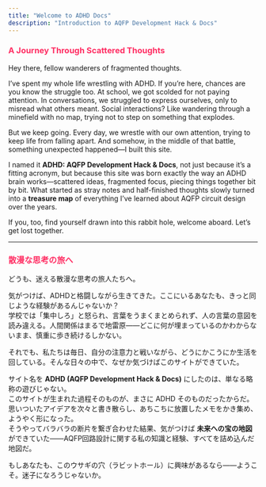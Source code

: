 ```yaml
---
title: "Welcome to ADHD Docs"
description: "Introduction to AQFP Development Hack & Docs"
---
```



### <span style="color:#FF2E63"> A Journey Through Scattered Thoughts</span>

Hey there, fellow wanderers of fragmented thoughts.

I’ve spent my whole life wrestling with ADHD. If you’re here, chances are you know the struggle too. At school, we got scolded for not paying attention. In conversations, we struggled to express ourselves, only to misread what others meant. Social interactions? Like wandering through a minefield with no map, trying not to step on something that explodes.

But we keep going. Every day, we wrestle with our own attention, trying to keep life from falling apart. And somehow, in the middle of that battle, something unexpected happened—I built this site.

I named it **ADHD: AQFP Development Hack & Docs**, not just because it’s a fitting acronym, but because this site was born exactly the way an ADHD brain works—scattered ideas, fragmented focus, piecing things together bit by bit. What started as stray notes and half-finished thoughts slowly turned into a **treasure map** of everything I’ve learned about AQFP circuit design over the years.

If you, too, find yourself drawn into this rabbit hole, welcome aboard. Let’s get lost together.

---

### <span style="color:#FF2E63"> 散漫な思考の旅へ</span>

どうも、迷える散漫な思考の旅人たちへ。

気がつけば、ADHDと格闘しながら生きてきた。ここにいるあなたも、きっと同じような経験があるんじゃないか？  
学校では「集中しろ」と怒られ、言葉をうまくまとめられず、人の言葉の意図を読み違える。人間関係はまるで地雷原——どこに何が埋まっているのかわからないまま、慎重に歩き続けるしかない。

それでも、私たちは毎日、自分の注意力と戦いながら、どうにかこうにか生活を回している。そんな日々の中で、なぜか気づけばこのサイトができていた。

サイト名を **ADHD (AQFP Development Hack & Docs)** にしたのは、単なる略称の遊びじゃない。  
このサイトが生まれた過程そのものが、まさに ADHD そのものだったからだ。  
思いついたアイデアを次々と書き散らし、あちこちに放置したメモをかき集め、ようやく形になった。  
そうやってバラバラの断片を繋ぎ合わせた結果、気がつけば **未来への宝の地図** ができていた——AQFP回路設計に関する私の知識と経験、すべてを詰め込んだ地図だ。

もしあなたも、このウサギの穴（ラビットホール）に興味があるなら——ようこそ。迷子になろうじゃないか。

